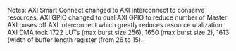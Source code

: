 Notes: AXI Smart Connect changed to AXI Interconnect to conserve resources. 
  AXI GPIO changed to dual AXI GPIO to reduce number of Master AXI buses off
  AXI Interconnect which greatly reduces resource utalization. AXI DMA took
  1722 LUTs (max burst size 256), 1650 (max burst size 2), 1613 (width of 
  buffer length register (from 26 to 15).
